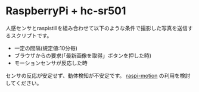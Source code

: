 # RaspberryPi + hc-sr501

人感センサとraspistillを組み合わせて以下のような条件で撮影した写真を送信するスクリプトです。

- 一定の間隔(規定値:10分毎)
- ブラウザからの要求(「最新画像を取得」ボタンを押した時)
- モーションセンサが反応した時

センサの反応が安定せず、動体検知が不安定です。 [raspi-motion](raspi-motion) の利用を検討してください。
